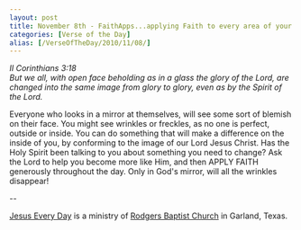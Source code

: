 ```yaml
---
layout: post
title: November 8th - FaithApps...applying Faith to every area of your
categories: [Verse of the Day]
alias: [/VerseOfTheDay/2010/11/08/]
---
```


_II Corinthians 3:18  
But we all, with open face beholding as in a glass the glory of the
Lord, are changed into the same image from glory to glory, even as by
the Spirit of the Lord._

Everyone who looks in a mirror at themselves, will see some sort of
blemish on their face. You might see wrinkles or freckles, as no one
is perfect, outside or inside. You can do something that will make a
difference on the inside of you, by conforming to the image of our
Lord Jesus Christ. Has the Holy Spirit been talking to you about
something you need to change? Ask the Lord to help you become more
like Him, and then APPLY FAITH generously throughout the day. Only in
God's mirror, will all the wrinkles disappear!

 --

<a href=http://jesuseveryday.net>Jesus Every Day</a> is a ministry of <a href=http://rodgersbaptist.net>Rodgers Baptist Church</a> in Garland, Texas.
